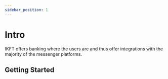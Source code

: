 ```yaml
---
sidebar_position: 1
---
```


# Intro

IKFT offers banking where the users are and thus offer integrations with the majority of the messenger platforms.

## Getting Started

